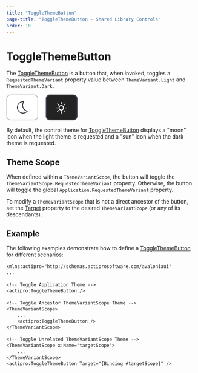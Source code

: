 ```yaml
---
title: "ToggleThemeButton"
page-title: "ToggleThemeButton - Shared Library Controls"
order: 10
---
```

# ToggleThemeButton

The [ToggleThemeButton](xref:@ActiproUIRoot.Controls.ToggleThemeButton) is a button that, when invoked, toggles a `RequestedThemeVariant` property value between `ThemeVariant.Light` and `ThemeVariant.Dark`.

![Screenshot](../images/togglethemebutton-200%-multi.png)

By default, the control theme for [ToggleThemeButton](xref:@ActiproUIRoot.Controls.ToggleThemeButton) displays a "moon" icon when the light theme is requested and a "sun" icon when the dark theme is requested.

## Theme Scope

When defined within a `ThemeVariantScope`, the button will toggle the `ThemeVariantScope.RequestedThemeVariant` property.  Otherwise, the button will toggle the global `Application.RequestedThemeVariant` property.

To modify a `ThemeVariantScope` that is not a direct ancestor of the button, set the [Target](xref:@ActiproUIRoot.Controls.ToggleThemeButton.Target) property to the desired `ThemeVariantScope` (or any of its descendants).

## Example

The following examples demonstrate how to define a [ToggleThemeButton](xref:@ActiproUIRoot.Controls.ToggleThemeButton) for different scenarios:

```xaml
xmlns:actipro="http://schemas.actiprosoftware.com/avaloniaui"
...

<!-- Toggle Application Theme -->
<actipro:ToggleThemeButton />

<!-- Toggle Ancestor ThemeVariantScope Theme -->
<ThemeVariantScope>
    ...
    <actipro:ToggleThemeButton />
</ThemeVariantScope>

<!-- Toggle Unrelated ThemeVariantScope Theme -->
<ThemeVariantScope x:Name="targetScope">
    ...
</ThemeVariantScope>
<actipro:ToggleThemeButton Target="{Binding #targetScope}" />
```
